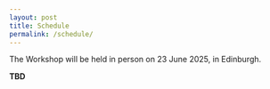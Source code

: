```yaml
---
layout: post
title: Schedule
permalink: /schedule/
---
```


The Workshop will be held in person on 23 June 2025, in Edinburgh. 

**TBD**
